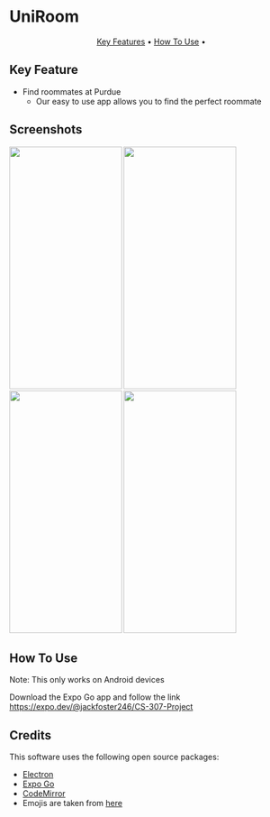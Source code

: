 # UniRoom

<p align="center">
  <a href="#key-feature">Key Features</a> •
  <a href="#how-to-use">How To Use</a> •

</p>



## Key Feature


* Find roommates at Purdue
  - Our easy to use app allows you to find the perfect roommate

## Screenshots
<img src="https://user-images.githubusercontent.com/17282599/141206243-6e32a03a-825a-4fb2-ac3c-a3ee65ad4892.png" width="199.5" height="430">
<img src="https://user-images.githubusercontent.com/17282599/141206995-2ca96db4-86cd-492f-9d5f-9d947506d1c2.png" width="199.5" height="430">
<img src="https://user-images.githubusercontent.com/17282599/141207005-5968b39e-7727-47a3-8897-b1248584a837.png" width="199.5" height="430">
<img src="https://user-images.githubusercontent.com/17282599/141207014-3471828e-e8ad-47f1-acf2-2c57662fae4c.png" width="199.5" height="430">

## How To Use

Note: This only works on Android devices

Download the Expo Go app and follow the link
https://expo.dev/@jackfoster246/CS-307-Project


## Credits

This software uses the following open source packages:

- [Electron](http://electron.atom.io/)
- [Expo Go](https://expo.dev/client)
- [CodeMirror](http://codemirror.net/)
- Emojis are taken from [here](https://github.com/arvida/emoji-cheat-sheet.com)

